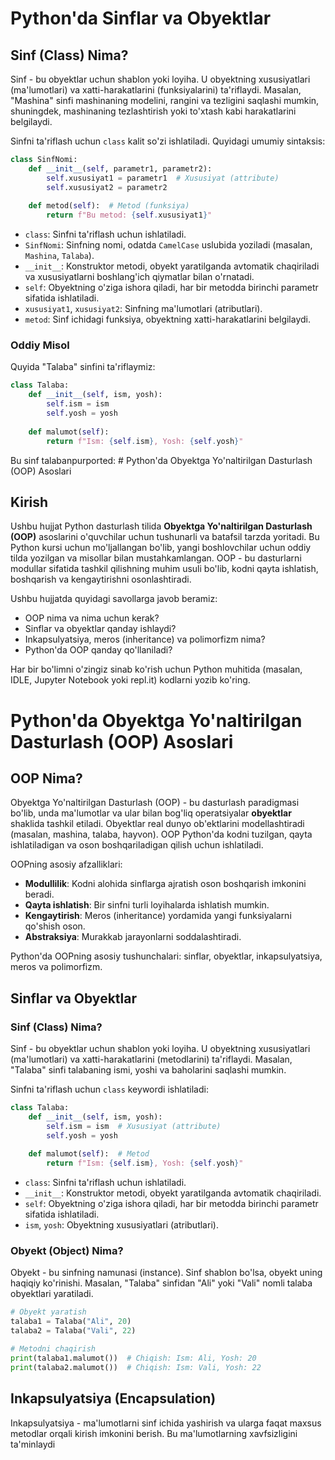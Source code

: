 # Python'da Sinflar va Obyektlar

## Sinf (Class) Nima?

Sinf - bu obyektlar uchun shablon yoki loyiha. U obyektning xususiyatlari (ma'lumotlari) va xatti-harakatlarini (funksiyalarini) ta'riflaydi. Masalan, "Mashina" sinfi mashinaning modelini, rangini va tezligini saqlashi mumkin, shuningdek, mashinaning tezlashtirish yoki to'xtash kabi harakatlarini belgilaydi.

Sinfni ta'riflash uchun `class` kalit so'zi ishlatiladi. Quyidagi umumiy sintaksis:

```python
class SinfNomi:
    def __init__(self, parametr1, parametr2):
        self.xususiyat1 = parametr1  # Xususiyat (attribute)
        self.xususiyat2 = parametr2
    
    def metod(self):  # Metod (funksiya)
        return f"Bu metod: {self.xususiyat1}"
```

- `class`: Sinfni ta'riflash uchun ishlatiladi.
- `SinfNomi`: Sinfning nomi, odatda `CamelCase` uslubida yoziladi (masalan, `Mashina`, `Talaba`).
- `__init__`: Konstruktor metodi, obyekt yaratilganda avtomatik chaqiriladi va xususiyatlarni boshlang'ich qiymatlar bilan o'rnatadi.
- `self`: Obyektning o'ziga ishora qiladi, har bir metodda birinchi parametr sifatida ishlatiladi.
- `xususiyat1`, `xususiyat2`: Sinfning ma'lumotlari (atributlari).
- `metod`: Sinf ichidagi funksiya, obyektning xatti-harakatlarini belgilaydi.

### Oddiy Misol

Quyida "Talaba" sinfini ta'riflaymiz:

```python
class Talaba:
    def __init__(self, ism, yosh):
        self.ism = ism
        self.yosh = yosh
    
    def malumot(self):
        return f"Ism: {self.ism}, Yosh: {self.yosh}"
```

Bu sinf talabanpurported: # Python'da Obyektga Yo'naltirilgan Dasturlash (OOP) Asoslari

## Kirish

Ushbu hujjat Python dasturlash tilida **Obyektga Yo'naltirilgan Dasturlash (OOP)** asoslarini o'quvchilar uchun tushunarli va batafsil tarzda yoritadi. Bu Python kursi uchun mo'ljallangan bo'lib, yangi boshlovchilar uchun oddiy tilda yozilgan va misollar bilan mustahkamlangan. OOP - bu dasturlarni modullar sifatida tashkil qilishning muhim usuli bo'lib, kodni qayta ishlatish, boshqarish va kengaytirishni osonlashtiradi.

Ushbu hujjatda quyidagi savollarga javob beramiz:
- OOP nima va nima uchun kerak?
- Sinflar va obyektlar qanday ishlaydi?
- Inkapsulyatsiya, meros (inheritance) va polimorfizm nima?
- Python'da OOP qanday qo'llaniladi?

Har bir bo'limni o'zingiz sinab ko'rish uchun Python muhitida (masalan, IDLE, Jupyter Notebook yoki repl.it) kodlarni yozib ko'ring.

# Python'da Obyektga Yo'naltirilgan Dasturlash (OOP) Asoslari

## OOP Nima?

Obyektga Yo'naltirilgan Dasturlash (OOP) - bu dasturlash paradigmasi bo'lib, unda ma'lumotlar va ular bilan bog'liq operatsiyalar **obyektlar** shaklida tashkil etiladi. Obyektlar real dunyo ob'ektlarini modellashtiradi (masalan, mashina, talaba, hayvon). OOP Python'da kodni tuzilgan, qayta ishlatiladigan va oson boshqariladigan qilish uchun ishlatiladi.

OOPning asosiy afzalliklari:
- **Modullilik**: Kodni alohida sinflarga ajratish oson boshqarish imkonini beradi.
- **Qayta ishlatish**: Bir sinfni turli loyihalarda ishlatish mumkin.
- **Kengaytirish**: Meros (inheritance) yordamida yangi funksiyalarni qo'shish oson.
- **Abstraksiya**: Murakkab jarayonlarni soddalashtiradi.

Python'da OOPning asosiy tushunchalari: sinflar, obyektlar, inkapsulyatsiya, meros va polimorfizm.

## Sinflar va Obyektlar

### Sinf (Class) Nima?

Sinf - bu obyektlar uchun shablon yoki loyiha. U obyektning xususiyatlari (ma'lumotlari) va xatti-harakatlarini (metodlarini) ta'riflaydi. Masalan, "Talaba" sinfi talabaning ismi, yoshi va baholarini saqlashi mumkin.

Sinfni ta'riflash uchun `class` keywordi ishlatiladi:

```python
class Talaba:
    def __init__(self, ism, yosh):
        self.ism = ism  # Xususiyat (attribute)
        self.yosh = yosh
    
    def malumot(self):  # Metod
        return f"Ism: {self.ism}, Yosh: {self.yosh}"
```

- `class`: Sinfni ta'riflash uchun ishlatiladi.
- `__init__`: Konstruktor metodi, obyekt yaratilganda avtomatik chaqiriladi.
- `self`: Obyektning o'ziga ishora qiladi, har bir metodda birinchi parametr sifatida ishlatiladi.
- `ism`, `yosh`: Obyektning xususiyatlari (atributlari).

### Obyekt (Object) Nima?

Obyekt - bu sinfning namunasi (instance). Sinf shablon bo'lsa, obyekt uning haqiqiy ko'rinishi. Masalan, "Talaba" sinfidan "Ali" yoki "Vali" nomli talaba obyektlari yaratiladi.

```python
# Obyekt yaratish
talaba1 = Talaba("Ali", 20)
talaba2 = Talaba("Vali", 22)

# Metodni chaqirish
print(talaba1.malumot())  # Chiqish: Ism: Ali, Yosh: 20
print(talaba2.malumot())  # Chiqish: Ism: Vali, Yosh: 22
```

## Inkapsulyatsiya (Encapsulation)

Inkapsulyatsiya - ma'lumotlarni sinf ichida yashirish va ularga faqat maxsus metodlar orqali kirish imkonini berish. Bu ma'lumotlarning xavfsizligini ta'minlaydi